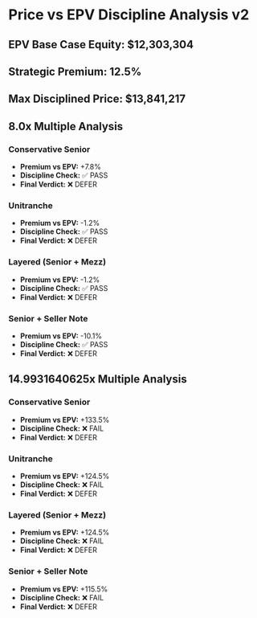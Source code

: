 # Price vs EPV Discipline Analysis v2

## EPV Base Case Equity: $12,303,304
## Strategic Premium: 12.5%
## Max Disciplined Price: $13,841,217

## 8.0x Multiple Analysis

### Conservative Senior
- **Premium vs EPV:** +7.8%
- **Discipline Check:** ✅ PASS
- **Final Verdict:** ❌ DEFER

### Unitranche
- **Premium vs EPV:** -1.2%
- **Discipline Check:** ✅ PASS
- **Final Verdict:** ❌ DEFER

### Layered (Senior + Mezz)
- **Premium vs EPV:** -1.2%
- **Discipline Check:** ✅ PASS
- **Final Verdict:** ❌ DEFER

### Senior + Seller Note
- **Premium vs EPV:** -10.1%
- **Discipline Check:** ✅ PASS
- **Final Verdict:** ❌ DEFER

## 14.9931640625x Multiple Analysis

### Conservative Senior
- **Premium vs EPV:** +133.5%
- **Discipline Check:** ❌ FAIL
- **Final Verdict:** ❌ DEFER

### Unitranche
- **Premium vs EPV:** +124.5%
- **Discipline Check:** ❌ FAIL
- **Final Verdict:** ❌ DEFER

### Layered (Senior + Mezz)
- **Premium vs EPV:** +124.5%
- **Discipline Check:** ❌ FAIL
- **Final Verdict:** ❌ DEFER

### Senior + Seller Note
- **Premium vs EPV:** +115.5%
- **Discipline Check:** ❌ FAIL
- **Final Verdict:** ❌ DEFER

